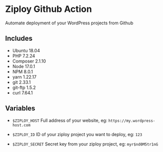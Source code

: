 # Ziploy Github Action
Automate deployment of your WordPress projects from Github


## Includes
- Ubuntu 18.04
- PHP 7.2.24
- Composer 2.1.10
- Node 17.0.1
- NPM 8.0.1
- yarn 1.22.17
- git 2.33.1
- git-ftp 1.5.2
- curl 7.64.1


## Variables
- `$ZIPLOY_HOST`
Full address of your website, eg: `https://my.wordpress-host.com`

- `$ZIPLOY_ID`
ID of your ziploy project you want to deploy, eg: `123`

- `$ZIPLOY_SECRET`
Secret key from your ziploy project, eg: `myr$nd0M5tr1nG`